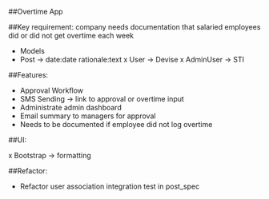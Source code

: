 ##Overtime App

##Key requirement: company needs documentation that salaried employees did or did not get overtime each week

- Models
- Post -> date:date rationale:text
x User -> Devise
x AdminUser -> STI

##Features:

- Approval Workflow
- SMS Sending -> link to approval or overtime input
- Administrate admin dashboard
- Email summary to managers for approval
- Needs to be documented if employee did not log overtime

##UI:

x Bootstrap -> formatting

##Refactor:

- Refactor user association integration test in post_spec